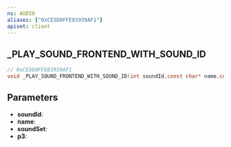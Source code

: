 ```yaml
---
ns: AUDIO
aliases: ["0xCE5D0FFE83939AF1"]
apiset: client
---
```

## _PLAY_SOUND_FRONTEND_WITH_SOUND_ID

```c
// 0xCE5D0FFE83939AF1
void _PLAY_SOUND_FRONTEND_WITH_SOUND_ID(int soundId,const char* name,const char* soundSet,BOOL p3);
```


## Parameters
* **soundId**:
* **name**:
* **soundSet**:
* **p3**:



